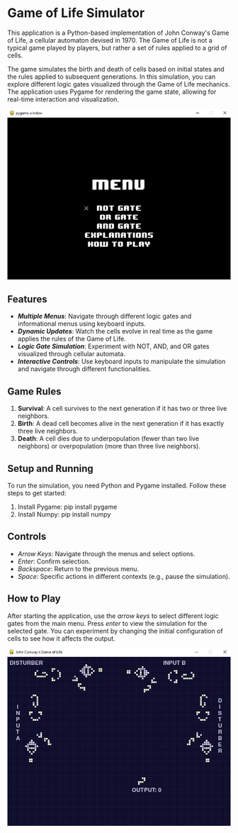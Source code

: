 # Game of Life Simulator

This application is a Python-based implementation of John Conway's Game of Life, a cellular automaton devised in 1970. The Game of Life is not a typical game played by players, but rather a set of rules applied to a grid of cells.

The game simulates the birth and death of cells based on initial states and the rules applied to subsequent generations. In this simulation, you can explore different logic gates visualized through the Game of Life mechanics. The application uses Pygame for rendering the game state, allowing for real-time interaction and visualization.

![Menu](/assets/menu.png)

## Features

+ ***Multiple Menus***: Navigate through different logic gates and informational menus using keyboard inputs.
+ ***Dynamic Updates***: Watch the cells evolve in real time as the game applies the rules of the Game of Life.
+ ***Logic Gate Simulation***: Experiment with NOT, AND, and OR gates visualized through cellular automata.
+ ***Interactive Controls***: Use keyboard inputs to manipulate the simulation and navigate through different functionalities.

## Game Rules

1. **Survival**: A cell survives to the next generation if it has two or three live neighbors.
2. **Birth**: A dead cell becomes alive in the next generation if it has exactly three live neighbors.
3. **Death**: A cell dies due to underpopulation (fewer than two live neighbors) or overpopulation (more than three live neighbors).

## Setup and Running

To run the simulation, you need Python and Pygame installed. Follow these steps to get started:
1. Install Pygame: pip install pygame
2. Install Numpy: pip install numpy

## Controls

+ *Arrow Keys*: Navigate through the menus and select options.
+ *Enter*: Confirm selection.
+ *Backspace*: Return to the previous menu.
+ *Space*: Specific actions in different contexts (e.g., pause the simulation).

## How to Play

After starting the application, use the *arrow keys* to select different logic gates from the main menu. Press *enter* to view the simulation for the selected gate. You can experiment by changing the initial configuration of cells to see how it affects the output.

![Gate](/assets/gate.png)
